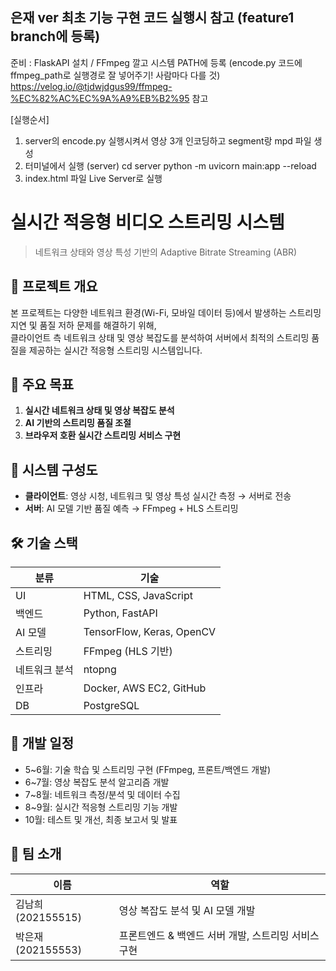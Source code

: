 ## 은재 ver 최초 기능 구현 코드 실행시 참고 (feature1 branch에 등록)
준비 : FlaskAPI 설치 / FFmpeg 깔고 시스템 PATH에 등록
(encode.py 코드에 ffmpeg_path로 실행경로 잘 넣어주기! 사람마다 다를 것)
https://velog.io/@tjdwjdgus99/ffmpeg-%EC%82%AC%EC%9A%A9%EB%B2%95 참고

[실행순서] 
1. server의 encode.py 실행시켜서 영상 3개 인코딩하고 segment랑 mpd 파일 생성  
2. 터미널에서 실행 (server)
cd server
python -m uvicorn main:app --reload
3. index.html 파일 Live Server로 실행




# 실시간 적응형 비디오 스트리밍 시스템  
> 네트워크 상태와 영상 특성 기반의 Adaptive Bitrate Streaming (ABR)

## 📌 프로젝트 개요
본 프로젝트는 다양한 네트워크 환경(Wi-Fi, 모바일 데이터 등)에서 발생하는 스트리밍 지연 및 품질 저하 문제를 해결하기 위해,  
클라이언트 측 네트워크 상태 및 영상 복잡도를 분석하여 서버에서 최적의 스트리밍 품질을 제공하는 실시간 적응형 스트리밍 시스템입니다.

## 🎯 주요 목표
1. **실시간 네트워크 상태 및 영상 복잡도 분석**
2. **AI 기반의 스트리밍 품질 조절**
3. **브라우저 호환 실시간 스트리밍 서비스 구현**

## 🧩 시스템 구성도
- **클라이언트**: 영상 시청, 네트워크 및 영상 특성 실시간 측정 → 서버로 전송
- **서버**: AI 모델 기반 품질 예측 → FFmpeg + HLS 스트리밍

## 🛠 기술 스택
| 분류 | 기술 |
|------|------|
| UI | HTML, CSS, JavaScript |
| 백엔드 | Python, FastAPI |
| AI 모델 | TensorFlow, Keras, OpenCV |
| 스트리밍 | FFmpeg (HLS 기반) |
| 네트워크 분석 | ntopng |
| 인프라 | Docker, AWS EC2, GitHub |
| DB | PostgreSQL |

## 📅 개발 일정
- 5~6월: 기술 학습 및 스트리밍 구현 (FFmpeg, 프론트/백엔드 개발)
- 6~7월: 영상 복잡도 분석 알고리즘 개발
- 7~8월: 네트워크 측정/분석 및 데이터 수집
- 8~9월: 실시간 적응형 스트리밍 기능 개발
- 10월: 테스트 및 개선, 최종 보고서 및 발표

## 👥 팀 소개

| 이름 | 역할 |
|------|------|
| 김남희 (202155515) | 영상 복잡도 분석 및 AI 모델 개발 |
| 박은재 (202155553) | 프론트엔드 & 백엔드 서버 개발, 스트리밍 서비스 구현 |
